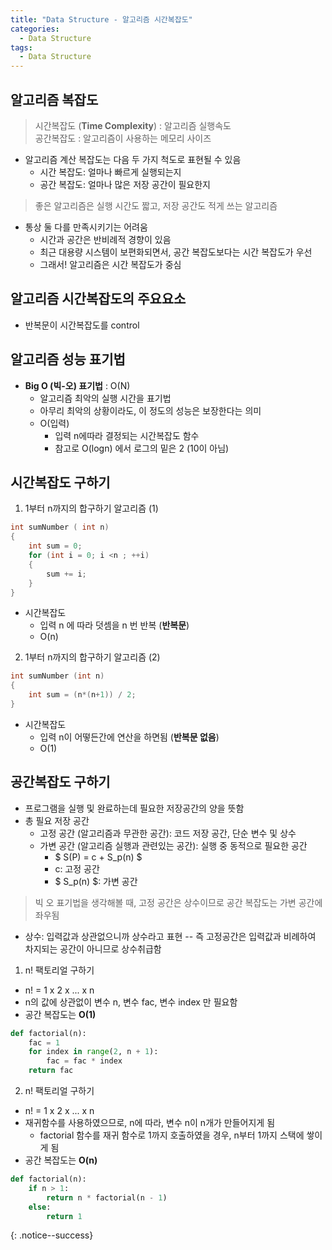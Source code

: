 ```yaml
---
title: "Data Structure - 알고리즘 시간복잡도"
categories:
  - Data Structure
tags:
  - Data Structure
---
```


## 알고리즘 복잡도
> 시간복잡도 (**Time Complexity**) : 알고리즘 실행속도  
> 공간복잡도 : 알고리즘이 사용하는 메모리 사이즈  
<!--시간 복잡도가 중요-->
<!-- 면접에서도 공간복잡도를 물어보는 경우는 거의 없을 것-->
<!-- 시간 복잡도에 대해서 꼭 이해하고 계산할 수 있어야함-->

- 알고리즘 계산 복잡도는 다음 두 가지 척도로 표현될 수 있음  
   - 시간 복잡도: 얼마나 빠르게 실행되는지  
   - 공간 복잡도: 얼마나 많은 저장 공간이 필요한지  

> 좋은 알고리즘은 실행 시간도 짧고, 저장 공간도 적게 쓰는 알고리즘  


- 통상 둘 다를 만족시키기는 어려움  
  - 시간과 공간은 반비례적 경향이 있음  
  - 최근 대용량 시스템이 보편화되면서, 공간 복잡도보다는 시간 복잡도가 우선   
  - 그래서! 알고리즘은 시간 복잡도가 중심  
  
## 알고리즘 시간복잡도의 주요요소  
* 반복문이 시간복잡도를 control  

## 알고리즘 성능 표기법
* **Big O (빅-오) 표기법** : O(N)  
	* 알고리즘 최악의 실행 시간을 표기법  
	* 아무리 최악의 상황이라도, 이 정도의 성능은 보장한다는 의미  
	* O(입력)  
		* 입력 n에따라 결정되는 시간복잡도 함수  
		* 참고로 O(logn) 에서 로그의 밑은 2 (10이 아님)  

## 시간복잡도 구하기
1. 1부터 n까지의 합구하기 알고리즘 (1)  
```c++
int sumNumber ( int n)
{
	int sum = 0;
    for (int i = 0; i <n ; ++i)
    {
        sum += i;
    }
}
```
* 시간복잡도  
	* 입력 n 에 따라 덧셈을 n 번 반복 (**반복문**)  
	* O(n)

2. 1부터 n까지의 합구하기 알고리즘 (2)  
```c++
int sumNumber (int n)
{
	int sum = (n*(n+1)) / 2;
}
```
* 시간복잡도
	* 입력 n이 어떻든간에 연산을 하면됨 (**반복문 없음**)  
	* O(1) 

## 공간복잡도 구하기  
- 프로그램을 실행 및 완료하는데 필요한 저장공간의 양을 뜻함  
- 총 필요 저장 공간  
  - 고정 공간 (알고리즘과 무관한 공간): 코드 저장 공간, 단순 변수 및 상수  
  - 가변 공간 (알고리즘 실행과 관련있는 공간): 실행 중 동적으로 필요한 공간  
    - $ S(P) = c + S_p(n) $  
    - c: 고정 공간  
    - $ S_p(n) $: 가변 공간  

> 빅 오 표기법을 생각해볼 때, 고정 공간은 상수이므로 공간 복잡도는 가변 공간에 좌우됨  

* 상수: 입력값과 상관없으니까 상수라고 표현 -- 즉 고정공간은 입력값과 비례하여 차지되는 공간이 아니므로 상수취급함  

1. n! 팩토리얼 구하기  
- n! = 1 x 2 x ... x n  
- n의 값에 상관없이 변수 n, 변수 fac, 변수 index 만 필요함  
- 공간 복잡도는 **O(1)**  
```python
def factorial(n):
    fac = 1
    for index in range(2, n + 1):
        fac = fac * index
    return fac
```
2. n! 팩토리얼 구하기  
- n! = 1 x 2 x ... x n  
- 재귀함수를 사용하였으므로, n에 따라, 변수 n이 n개가 만들어지게 됨  
  - factorial 함수를 재귀 함수로 1까지 호출하였을 경우, n부터 1까지 스택에 쌓이게 됨  
- 공간 복잡도는 **O(n)**   
```python
def factorial(n):
    if n > 1:
        return n * factorial(n - 1)
    else:
        return 1
```
{: .notice--success} 